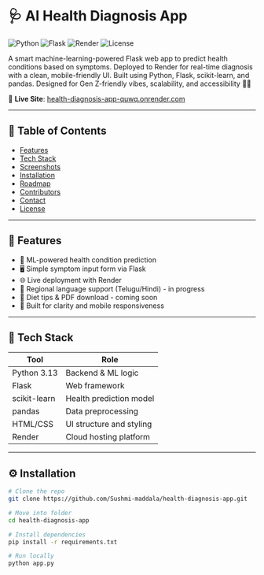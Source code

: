 # 🩺 AI Health Diagnosis App

![Python](https://img.shields.io/badge/Python-3.13-blue)
![Flask](https://img.shields.io/badge/Flask-Web_Framework-orange)
![Render](https://img.shields.io/badge/Render-Hosting-purple)
![License](https://img.shields.io/badge/License-MIT-green)

A smart machine-learning-powered Flask web app to predict health conditions based on symptoms. Deployed to Render for real-time diagnosis with a clean, mobile-friendly UI. Built using Python, Flask, scikit-learn, and pandas. Designed for Gen Z-friendly vibes, scalability, and accessibility 🧠💅

🔗 **Live Site**: [health-diagnosis-app-quwq.onrender.com](https://health-diagnosis-app-quwq.onrender.com)

---

## 📘 Table of Contents
- [Features](#features)
- [Tech Stack](#tech-stack)
- [Screenshots](#screenshots)
- [Installation](#installation)
- [Roadmap](#roadmap)
- [Contributors](#contributors)
- [Contact](#contact)
- [License](#license)

---

## 🔮 Features
- 🤖 ML-powered health condition prediction
- 🖥️ Simple symptom input form via Flask
- 🌐 Live deployment with Render
- 💬 Regional language support (Telugu/Hindi) - in progress
- 🥗 Diet tips & PDF download - coming soon
- 🎨 Built for clarity and mobile responsiveness

---

## 🧠 Tech Stack

| Tool         | Role                          |
|--------------|-------------------------------|
| Python 3.13  | Backend & ML logic             |
| Flask        | Web framework                  |
| scikit-learn | Health prediction model        |
| pandas       | Data preprocessing             |
| HTML/CSS     | UI structure and styling       |
| Render       | Cloud hosting platform         |

---

## ⚙️ Installation

```bash
# Clone the repo
git clone https://github.com/Sushmi-maddala/health-diagnosis-app.git

# Move into folder
cd health-diagnosis-app

# Install dependencies
pip install -r requirements.txt

# Run locally
python app.py
